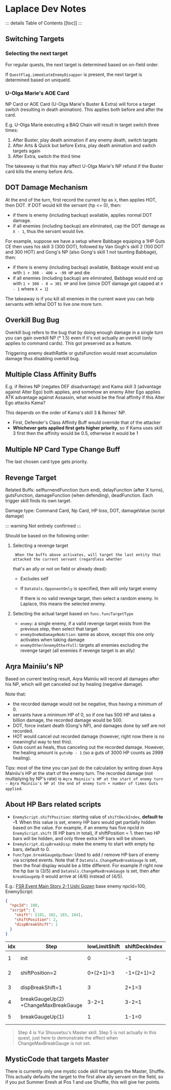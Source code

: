 # Laplace Dev Notes

::: details Table of Contents
[[toc]]
:::

## Switching Targets

### Selecting the next target

For regular quests, the next target is determined based on on-field order.

If `QuestFlag.immediateEnemyDisapper` is present, the next target is determined based on uniqueId.

### U-Olga Marie's AOE Card

NP Card or AOE Card (U-Olga Marie's Buster & Extra) will force a target switch (resulting in death animation). This applies
both before and after the card.

E.g. U-Olga Marie executing a BAQ Chain will result in target switch three times:

1. After Buster, play death animation if any enemy death, switch targets
2. After Arts & Quick but before Extra, play death animation and switch targets again
3. After Extra, switch the third time

The takeaway is that this may affect U-Olga Marie's NP refund if the Buster card kills the enemy before Arts.

## DOT Damage Mechanism

At the end of the turn, first record the current hp as `X`, then applies HOT, then DOT. If DOT would kill the servant
(hp <= 0), then:

- if there is enemy (including backup) available, applies normal DOT damage.
- if all enemies (including backup) are eliminated, cap the DOT damage as `X - 1`, thus the servant would live.

For example, suppose we have a setup where Babbage equiping a 1HP Guts CE then uses his skill 3 (300 DOT), followed by
Van Gogh's skill 2 (100 DOT and 300 HOT) and Gong's NP (also Gong's skill 1 not taunting Babbage), then:

- if there is enemy (including backup) available, Babbage would end up with `1 + 300 - 400 = -99 HP` and die
- if all enemies (including backup) are eliminated, Babbage would end up with `1 + 300 - 0 = 301 HP` and live (since DOT
  damage got capped at `X - 1` where `X = 1`)

The takeaway is if you kill all enemies in the current wave you can help servants with lethal DOT to live one more turn.

## Overkill Bug Bug

Overkill bug refers to the bug that by doing enough damage in a single turn you can gain overkill NP (\* 1.5) even if
it's not actually an overkill (only applies to command cards). This got preserved as a feature.

Triggering enemy deathRattle or gutsFunction would reset accumulation damage thus disabling overkill bug.

## Multiple Class Affinity Buffs

E.g. if Reines NP (negates DEF disadvantage) and Kama skill 3 (advantage against Alter Ego) both applies, and somehow an
enemy Alter Ego applies ATK advantage against Assassin, what would be the final affinity if this Alter Ego attacks Kama?

This depends on the order of Kama's skill 3 & Reines' NP.

- First, Defender's Class Affinity Buff would override that of the attacker
- **Whichever gets applied first gets higher priority**, so if Kama uses skill 3 first then the affinity would be 0.5,
  otherwise it would be 1

## Multiple NP Card Type Change Buff

The last chosen card type gets priority.

## Revenge Target

Related Buffs: selfturnendFunction (turn end), delayFunction (after X turns), gutsFunction, damageFunction
(when defending), deadFunction. Each trigger skill finds its own target.

Damage type: Command Card, Np Card, HP loss, DOT, damageValue (script damage)

::: warning
Not entirely confirmed
:::

Should be based on the following order:

1.  Selecting a revenge target

         When the buffs above activates, will target the last entity that attacked the current servant (regardless whether

    that's an ally or not on field or already dead):

    - Excludes self
    - If `DataVals.OpponentOnly` is specified, then will only target enemy


        If there is no valid revenge target, then select a random enemy. In Laplace, this means the selected enemy.

2.  Selecting the actual target based on `func.funcTargetType`

    - `enemy`: a single enemy, if a valid revenge target exists from the previous step, then select that target
    - `enemyOneNoDamageNoAction`: same as above, except this one only activates when taking damage
    - `enemyOther`/`enemyOtherFull`: targets all enemies excluding the revenge target (all enemies if revenge target is an ally)

## Aŋra Mainiiu's NP

Based on current testing result, Aŋra Mainiiu will record all damages after his NP, which will get canceled out by
healing (negative damage).

Note that:

- the recorded damage would not be negative, thus having a minimum of 0.
- servants have a minimum HP of 0, so if one has 500 HP and takes a billion damage, the recorded damage would be 500.
- DOT, force instant death (Gong's NP), and damages done by self are not recorded.
- HOT would cancel out recorded damage (however, right now there is no meaningful way to test this).
- Guts count as heals, thus canceling out the recorded damage. However, the healing amount is `gutsHp - 1` (so a guts of
  3000 HP counts as 2999 healing).

Tips: most of the time you can just do the calculation by writing down Aŋra Mainiiu's HP at the start of the enemy turn.
The recorded damage (not multiplying by NP's rate) is `Aŋra Mainiiu's HP at the start of enemy turn - Aŋra Mainiiu's HP
at the end of enemy turn + number of times Guts applied`.

## About HP Bars related scripts

- `EnemyScript.shiftPosition`: starting value of `shiftDeckIndex`, **default to -1**. When this value is set, enemy HP
  bars would get partially hidden based on the value. For example, if an enemy has five npcId in `EnemyScript.shift` (6 HP
  bars in total), if shiftPosition = 1. then two HP bars will be hidden, and only three extra HP bars will be shown.
- `EnemyScript.dispBreakDisp`: make the enemy to start with empty hp bars, default to 0.
- `FuncType.breakGaugeUp/Down`: Used to add / remove HP bars of enemy via scripted events. Note that if
  `DataVals.ChangeMaxBreakGauge` is set, then the final display would be a little different. For example if right now the
  hp bar is (3/5) and `DataVals.ChangeMaxBreakGauge` is set, then after `breakGaugeUp` it would arrive at (4/6) instead of
  (4/5).

E.g.: [FSR Event Main Story 2-1 Ushi Gozen](https://apps.atlasacademy.io/db/JP/quest/94091502/1)
base enemy npcId=100, EnemyScript:

```json
{
  "npcId": 100,
  "script": {
    "shift": [101, 102, 103, 104],
    "shiftPosition": 2,
    "dispBreakShift": 1
  }
}
```

| idx | **Step**                                | **lowLimitShift** | **shiftDeckIndex** | **curNpcId** | **Bars**    |
| --- | --------------------------------------- | ----------------- | ------------------ | ------------ | ----------- |
| 1   | init                                    | 0                 | -1                 | 100          | ◆◆◆◆<br>5/5 |
| 2   | shiftPosition=2                         | 0+(2+1)=3         | -1+(2+1)=2         | 103          | ◆<br>2/2    |
| 3   | dispBreakShift=1                        | 3                 | 2+1=3              | 104          | ◇<br>1/2    |
| 4   | breakGaugeUp(2)<br>+ChangeMaxBreakGauge | 3-2=1             | 3-2=1              | 102          | ◆◆◇<br>3/4  |
| 5   | breakGaugeUp(1)                         | 1                 | 1-1=0              | 101          | ◆◆◆<br>4/4  |

> Step 4 is Yui Shousetsu's Master skill. Step 5 is not actually in this quest, just here to demonstrate the effect when
> ChangeMaxBreakGauge is not set.

## MysticCode that targets Master

There is currently only one mystic code skill that targets the Master, Shuffle. This actually defaults the target
to the first alive ally servant on the field, so if you put Summer Eresh at Pos 1 and use Shuffle, this will give her
points.
